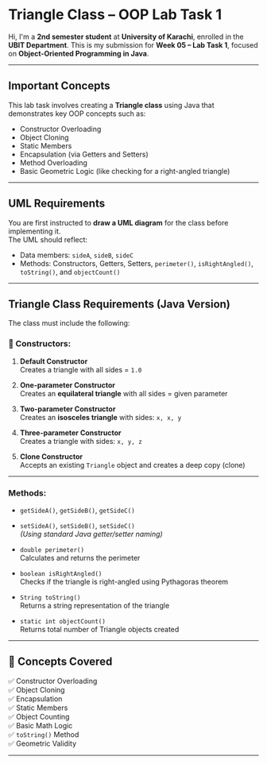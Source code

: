 #  Triangle Class – OOP Lab Task 1

Hi, I'm a **2nd semester student** at **University of Karachi**, enrolled in the **UBIT Department**. This is my submission for **Week 05 – Lab Task 1**, focused on **Object-Oriented Programming in Java**.

---

##  Important Concepts

This lab task involves creating a **Triangle class** using Java that demonstrates key OOP concepts such as:

- Constructor Overloading
- Object Cloning
- Static Members
- Encapsulation (via Getters and Setters)
- Method Overloading
- Basic Geometric Logic (like checking for a right-angled triangle)

---

## UML Requirements

You are first instructed to **draw a UML diagram** for the class before implementing it.  
The UML should reflect:

- Data members: `sideA`, `sideB`, `sideC`
- Methods: Constructors, Getters, Setters, `perimeter()`, `isRightAngled()`, `toString()`, and `objectCount()`

---

##  Triangle Class Requirements (Java Version)

The class must include the following:

### 🔹 Constructors:
1. **Default Constructor**  
   Creates a triangle with all sides = `1.0`

2. **One-parameter Constructor**  
   Creates an **equilateral triangle** with all sides = given parameter

3. **Two-parameter Constructor**  
   Creates an **isosceles triangle** with sides: `x, x, y`

4. **Three-parameter Constructor**  
   Creates a triangle with sides: `x, y, z`

5. **Clone Constructor**  
   Accepts an existing `Triangle` object and creates a deep copy (clone)

---

###  Methods:
- `getSideA()`, `getSideB()`, `getSideC()`  
- `setSideA()`, `setSideB()`, `setSideC()`  
  *(Using standard Java getter/setter naming)*

- `double perimeter()`  
  Calculates and returns the perimeter

- `boolean isRightAngled()`  
  Checks if the triangle is right-angled using Pythagoras theorem

- `String toString()`  
  Returns a string representation of the triangle

- `static int objectCount()`  
  Returns total number of Triangle objects created

---

## 🔄 Concepts Covered

✅ Constructor Overloading  
✅ Object Cloning  
✅ Encapsulation  
✅ Static Members  
✅ Object Counting  
✅ Basic Math Logic  
✅ `toString()` Method  
✅ Geometric Validity

---

